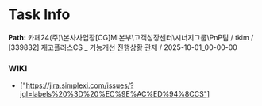 # Task Info

**Path:** 카페24(주)\본사사업장\[CG]MI본부\고객성장센터\시너지그룹\PnP팀 / tkim / [339832] 재고플러스CS _ 기능개선 진행상황 관제 / 2025-10-01_00-00-00

### WIKI
- ["https://jira.simplexi.com/issues/?jql=labels%20%3D%20%EC%9E%AC%ED%94%8CCS"]

